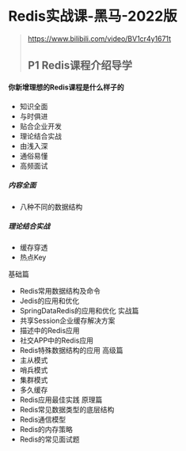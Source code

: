 # Redis实战课-黑马-2022版

> https://www.bilibili.com/video/BV1cr4y1671t
>
> ## P1 Redis课程介绍导学
> 
#### 你新增理想的Redis课程是什么样子的
- 知识全面
- 与时俱进
- 贴合企业开发
- 理论结合实战
- 由浅入深
- 通俗易懂
- 高频面试
 

##### 内容全面
- 八种不同的数据结构


##### 理论结合实战
- 缓存穿透
- 热点Key

基础篇
- Redis常用数据结构及命令
- Jedis的应用和优化
- SpringDataRedis的应用和优化
实战篇
- 共享Session企业缓存解决方案
- 描述中的Redis应用
- 社交APP中的Redis应用
- Redis特殊数据结构的应用
高级篇
- 主从模式
- 哨兵模式
- 集群模式
- 多久缓存
- Redis应用最佳实践
原理篇
- Redis常见数据类型的底层结构
- Redis通信模型
- Redis的内存策略
- Redis的常见面试题

